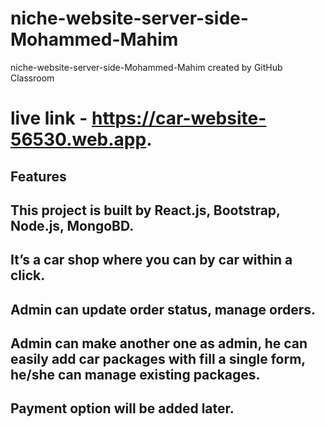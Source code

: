 # niche-website-server-side-Mohammed-Mahim
niche-website-server-side-Mohammed-Mahim created by GitHub Classroom




# live link - https://car-website-56530.web.app.

## Features
##	This project is built by React.js, Bootstrap, Node.js, MongoBD.

##	It’s a car shop where you can by car within a click.

##	Admin can update order status, manage orders.

##	Admin can make another one as admin, he can easily add car packages with fill a single form, he/she can manage existing packages.

##	Payment option will be added later.
